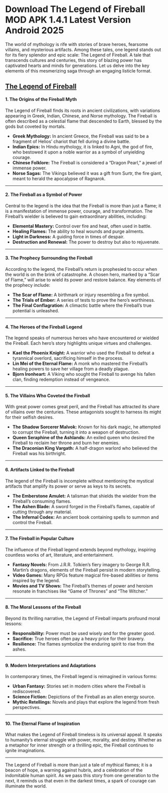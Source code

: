 # Download The Legend of Fireball MOD APK 1.4.1 Latest Version Android 2025


The world of mythology is rife with stories of brave heroes, fearsome villains, and mysterious artifacts. Among these tales, one legend stands out for its fiery splendor and epic scale: The Legend of Fireball. A tale that transcends cultures and centuries, this story of blazing power has captivated hearts and minds for generations. Let us delve into the key elements of this mesmerizing saga through an engaging listicle format.

## [ The Legend of Fireball ](https://apktik.xyz/download-the-legend-of-fireball-mod-apk-1-4-1-latest-version-android-2025/)

#### 1. **The Origins of the Fireball Myth**

The Legend of Fireball finds its roots in ancient civilizations, with variations appearing in Greek, Indian, Chinese, and Norse mythology. The Fireball is often described as a celestial flame that descended to Earth, blessed by the gods but coveted by mortals.

- **Greek Mythology:** In ancient Greece, the Fireball was said to be a fragment of Helios’ chariot that fell during a divine battle.
- **Indian Epics:** In Hindu mythology, it is linked to Agni, the god of fire, who bestowed it upon a noble warrior as a symbol of unyielding courage.
- **Chinese Folklore:** The Fireball is considered a “Dragon Pearl,” a jewel of immense power.
- **Norse Sagas:** The Vikings believed it was a gift from Surtr, the fire giant, meant to herald the apocalypse of Ragnarok.

---

#### 2. **The Fireball as a Symbol of Power**

Central to the legend is the idea that the Fireball is more than just a flame; it is a manifestation of immense power, courage, and transformation. The Fireball’s wielder is believed to gain extraordinary abilities, including:

- **Elemental Mastery:** Control over fire and heat, often used in battle.
- **Healing Flames:** The ability to heal wounds and purge ailments.
- **Light in Darkness:** A guiding force in times of despair.
- **Destruction and Renewal:** The power to destroy but also to rejuvenate.

---

#### 3. **The Prophecy Surrounding the Fireball**

According to the legend, the Fireball’s return is prophesied to occur when the world is on the brink of catastrophe. A chosen hero, marked by a “Scar of Flame,” will arise to wield its power and restore balance. Key elements of the prophecy include:

- **The Scar of Flame:** A birthmark or injury resembling a fire symbol.
- **The Trials of Ember:** A series of tests to prove the hero’s worthiness.
- **The Final Conflagration:** A climactic battle where the Fireball’s true potential is unleashed.

---

#### 4. **The Heroes of the Fireball Legend**

The legend speaks of numerous heroes who have encountered or wielded the Fireball. Each hero’s story highlights unique virtues and challenges.

- **Kael the Phoenix Knight:** A warrior who used the Fireball to defeat a tyrannical overlord, sacrificing himself in the process.
- **Lin Mei of the Eternal Flame:** A monk who mastered the Fireball’s healing powers to save her village from a deadly plague.
- **Bjorn Ironheart:** A Viking who sought the Fireball to avenge his fallen clan, finding redemption instead of vengeance.

---

#### 5. **The Villains Who Coveted the Fireball**

With great power comes great peril, and the Fireball has attracted its share of villains over the centuries. These antagonists sought to harness its might for their selfish desires.

- **The Shadow Sorcerer Malvok:** Known for his dark magic, he attempted to corrupt the Fireball, turning it into a weapon of destruction.
- **Queen Seraphine of the Ashlands:** An exiled queen who desired the Fireball to reclaim her throne and burn her enemies.
- **The Draconian King Vargath:** A half-dragon warlord who believed the Fireball was his birthright.

---

#### 6. **Artifacts Linked to the Fireball**

The legend of the Fireball is incomplete without mentioning the mystical artifacts that amplify its power or serve as keys to its secrets.

- **The Emberstone Amulet:** A talisman that shields the wielder from the Fireball’s consuming flames.
- **The Ashen Blade:** A sword forged in the Fireball’s flames, capable of cutting through any material.
- **The Infernal Codex:** An ancient book containing spells to summon and control the Fireball.

---

#### 7. **The Fireball in Popular Culture**

The influence of the Fireball legend extends beyond mythology, inspiring countless works of art, literature, and entertainment.

- **Fantasy Novels:** From J.R.R. Tolkien’s fiery imagery to George R.R. Martin’s dragons, elements of the Fireball persist in modern storytelling.
- **Video Games:** Many RPGs feature magical fire-based abilities or items inspired by the legend.
- **Movies and TV Shows:** The Fireball’s themes of power and heroism resonate in franchises like “Game of Thrones” and “The Witcher.”

---

#### 8. **The Moral Lessons of the Fireball**

Beyond its thrilling narrative, the Legend of Fireball imparts profound moral lessons:

- **Responsibility:** Power must be used wisely and for the greater good.
- **Sacrifice:** True heroes often pay a heavy price for their bravery.
- **Resilience:** The flames symbolize the enduring spirit to rise from the ashes.

---

#### 9. **Modern Interpretations and Adaptations**

In contemporary times, the Fireball legend is reimagined in various forms:

- **Urban Fantasy:** Stories set in modern cities where the Fireball is rediscovered.
- **Science Fiction:** Depictions of the Fireball as an alien energy source.
- **Mythic Retellings:** Novels and plays that explore the legend from fresh perspectives.

---

#### 10. **The Eternal Flame of Inspiration**

What makes the Legend of Fireball timeless is its universal appeal. It speaks to humanity’s eternal struggle with power, morality, and destiny. Whether as a metaphor for inner strength or a thrilling epic, the Fireball continues to ignite imaginations.

---

The Legend of Fireball is more than just a tale of mythical flames; it is a beacon of hope, a warning against hubris, and a celebration of the indomitable human spirit. As we pass this story from one generation to the next, it reminds us that even in the darkest times, a spark of courage can illuminate the world.


